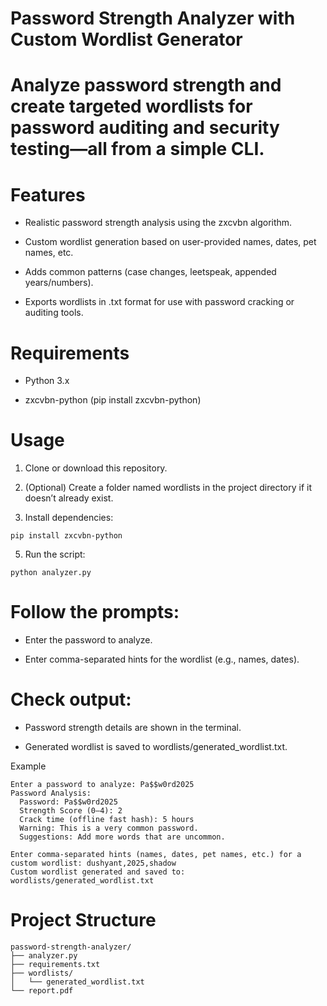 # Password Strength Analyzer with Custom Wordlist Generator
# Analyze password strength and create targeted wordlists for password auditing and security testing—all from a simple CLI.

# Features
+ Realistic password strength analysis using the zxcvbn algorithm.

+ Custom wordlist generation based on user-provided names, dates, pet names, etc.

+ Adds common patterns (case changes, leetspeak, appended years/numbers).

+ Exports wordlists in .txt format for use with password cracking or auditing tools.

# Requirements
 + Python 3.x

 + zxcvbn-python (pip install zxcvbn-python)

# Usage
1. Clone or download this repository.

2. (Optional) Create a folder named wordlists in the project directory if it doesn’t already exist.

3. Install dependencies:
```
pip install zxcvbn-python
```
5. Run the script:
```
python analyzer.py
```
# Follow the prompts:

+ Enter the password to analyze.

+ Enter comma-separated hints for the wordlist (e.g., names, dates).

# Check output:

+ Password strength details are shown in the terminal.

+ Generated wordlist is saved to wordlists/generated_wordlist.txt.

Example
```
Enter a password to analyze: Pa$$w0rd2025
Password Analysis:
  Password: Pa$$w0rd2025
  Strength Score (0–4): 2
  Crack time (offline fast hash): 5 hours
  Warning: This is a very common password.
  Suggestions: Add more words that are uncommon.

Enter comma-separated hints (names, dates, pet names, etc.) for a custom wordlist: dushyant,2025,shadow
Custom wordlist generated and saved to: wordlists/generated_wordlist.txt
```
# Project Structure
```
password-strength-analyzer/
├── analyzer.py
├── requirements.txt
├── wordlists/
│   └── generated_wordlist.txt
└── report.pdf
```
